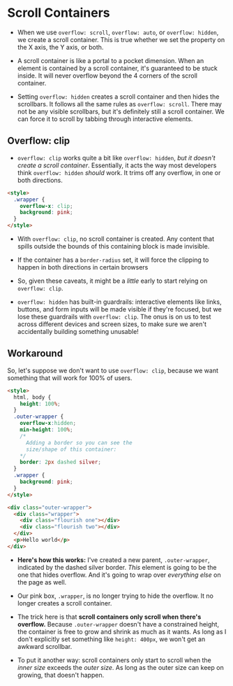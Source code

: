 # Scroll Containers

-   When we use  `overflow: scroll`,  `overflow: auto`, or  `overflow: hidden`, we create a scroll container. This is true whether we set the property on the X axis, the Y axis, or both.
    
-   A scroll container is like a portal to a pocket dimension. When an element is contained by a scroll container, it's guaranteed to be stuck inside. It will never overflow beyond the 4 corners of the scroll container.
    
-   Setting  `overflow: hidden`  creates a scroll container and then hides the scrollbars. It follows all the same rules as  `overflow: scroll`. There may not be any visible scrollbars, but it's definitely still a scroll container. We can force it to scroll by tabbing through interactive elements.

## Overflow: clip

- `overflow: clip` works quite a bit like `overflow: hidden`, _but it doesn't create a scroll container_. Essentially, it acts the way most developers think `overflow: hidden`  _should_ work. It trims off any overflow, in one or both directions.

```html
<style>
  .wrapper {
    overflow-x: clip;
    background: pink;
  }
</style>
```
- With `overflow: clip`, no scroll container is created. Any content that spills outside the bounds of this containing block is made invisible.

- If the container has a `border-radius` set, it will force the clipping to happen in both directions in certain browsers

- So, given these caveats, it might be a _little_ early to start relying on `overflow: clip`.

- `overflow: hidden` has built-in guardrails: interactive elements like links, buttons, and form inputs will be made visible if they're focused, but we lose these guardrails with `overflow: clip`. The onus is on us to test across different devices and screen sizes, to make sure we aren't accidentally building something unusable!

## Workaround

So, let's suppose we don't want to use  `overflow: clip`, because we want something that will work for 100% of users.

```html
<style>
  html, body {
    height: 100%;
  }
  .outer-wrapper {
    overflow-x:hidden;
    min-height: 100%;
    /*
      Adding a border so you can see the
      size/shape of this container:
    */
    border: 2px dashed silver;
  }
  .wrapper {
    background: pink;
  }
</style>

<div class="outer-wrapper">
  <div class="wrapper">
    <div class="flourish one"></div>
    <div class="flourish two"></div>
  </div>
  <p>Hello world</p>
</div>
```
- **Here's how this works:**  I've created a new parent,  `.outer-wrapper`, indicated by the dashed silver border.  _This_  element is going to be the one that hides overflow. And it's going to wrap over  _everything else_  on the page as well.

- Our pink box,  `.wrapper`, is no longer trying to hide the overflow. It no longer creates a scroll container.
- The trick here is that **scroll containers only scroll when there's overflow.** Because `.outer-wrapper` doesn't have a constrained height, the container is free to grow and shrink as much as it wants. As long as I don't explicitly set something like `height: 400px`, we won't get an awkward scrollbar.

- To put it another way: scroll containers only start to scroll when the _inner size_ exceeds the _outer size_. As long as the outer size can keep on growing, that doesn't happen.
